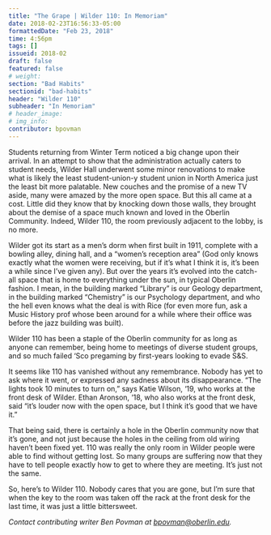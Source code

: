 ```yaml
---
title: "The Grape | Wilder 110: In Memoriam"
date: 2018-02-23T16:56:33-05:00
formattedDate: "Feb 23, 2018"
time: 4:56pm
tags: []
issueid: 2018-02
draft: false
featured: false
# weight: 
section: "Bad Habits"
sectionid: "bad-habits"
header: "Wilder 110"
subheader: "In Memoriam"
# header_image:
# img_info: 
contributor: bpovman
---
```


Students returning from Winter Term noticed a big change upon their arrival. In an attempt to show that the administration actually caters to student needs, Wilder Hall underwent some minor renovations to make what is likely the least student-union-y student union in North America just the least bit more palatable.
New couches and the promise of a new TV aside, many were amazed by the more open space. But this all came at a cost. Little did they know that by knocking down those walls, they brought about the demise of a space much known and loved in the Oberlin Community. Indeed, Wilder 110, the room previously adjacent to the lobby, is no more.

Wilder got its start as a men’s dorm when first built in 1911, complete with a bowling alley, dining hall, and a “women’s reception area” (God only knows exactly what the women were receiving, but if it’s what I think it is, it’s been a while since I’ve given any). But over the years it’s evolved into the catch-all space that is home to everything under the sun, in typical Oberlin fashion. I mean, in the building marked “Library” is our Geology department, in the building marked “Chemistry” is our Psychology department, and who the hell even knows what the deal is with Rice (for even more fun, ask a Music History prof whose been around for a while where their office was before the jazz building was built).

Wilder 110 has been a staple of the Oberlin community for as long as anyone can remember, being home to meetings of diverse student groups, and so much failed ‘Sco pregaming by first-years looking to evade S&S.

It seems like 110 has vanished without any remembrance. Nobody has yet to ask where it went, or expressed any sadness about its disappearance. “The lights took 10 minutes to turn on,” says Katie Wilson, ‘19, who works at the front desk of Wilder. Ethan Aronson, ‘18, who also works at the front desk, said “it’s louder now with the open space, but I think it’s good that we have it.”
  
That being said, there is certainly a hole in the Oberlin community now that it’s gone, and not just because the holes in the ceiling from old wiring haven’t been fixed yet. 110 was really the only room in Wilder people were able to find without getting lost. So many groups are suffering now that they have to tell people exactly how to get to where they are meeting. It’s just not the same.
  
So, here’s to Wilder 110. Nobody cares that you are gone, but I’m sure that when the key to the room was taken off the rack at the front desk for the last time, it was just a little bittersweet.

*Contact contributing writer Ben Povman at bpovman@oberlin.edu.*
